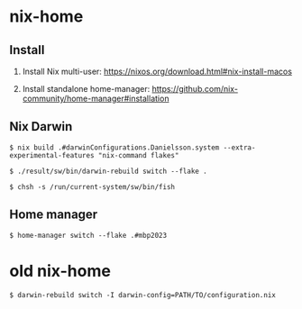 # nix-home

## Install

1. Install Nix multi-user: https://nixos.org/download.html#nix-install-macos

2. Install standalone home-manager: https://github.com/nix-community/home-manager#installation

## Nix Darwin

`$ nix build .#darwinConfigurations.Danielsson.system --extra-experimental-features "nix-command flakes"`

`$ ./result/sw/bin/darwin-rebuild switch --flake .`

`$ chsh -s /run/current-system/sw/bin/fish`

## Home manager

`$ home-manager switch --flake .#mbp2023`

# old nix-home

`$ darwin-rebuild switch -I darwin-config=PATH/TO/configuration.nix`


